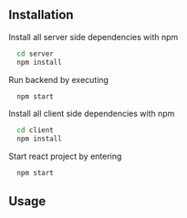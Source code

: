 
## Installation

Install all server side dependencies with npm

```bash
  cd server
  npm install
```
Run backend by executing
```bash
  npm start
```

Install all client side dependencies with npm

```bash
  cd client
  npm install
```
Start react project by entering
```bash
  npm start
```


## Usage




